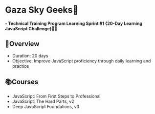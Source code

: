# Gaza Sky Geeks:dart:
 **- Technical Training Program Learning Sprint #1 {20-Day Learning JavaScript Challenge}🚀🔥**

## :bookmark_tabs:Overview
- Duration: 20 days
- Objective: Improve JavaScript proficiency through daily learning and practice
  
## :books:Courses
- JavaScript: From First Steps to Professional
- JavaScript: The Hard Parts, v2
- Deep JavaScript Foundations, v3
